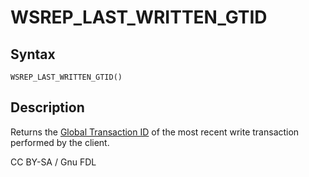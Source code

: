 # WSREP\_LAST\_WRITTEN\_GTID

## Syntax

```
WSREP_LAST_WRITTEN_GTID()
```

## Description

Returns the [Global Transaction ID](../../../../ha-and-performance/standard-replication/gtid.md) of the most recent write transaction performed by the client.

CC BY-SA / Gnu FDL
